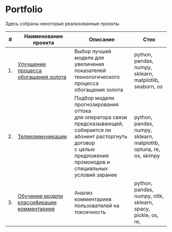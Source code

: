 # Portfolio

Здесь собраны некоторые реализованные проекты

| #    | Наименование проекта                | Описание                                                     | Стек                                                         |
| ---- | ------------------------------------------------------------ | ------------------------------------------------------------ | ------------------------------------------------------------ |
| 1.   | [Улучшение процесса обогащения золота](https://github.com/yaroslav-korobkov/Portfolio/tree/main/Gold_Recovery) | Выбор лучшей модели для увеличения <br/>показателей технологического процесса <br/>обогащения золота | python, pandas, numpy, sklearn, matplotlib, seaborn, os       |
| 2.   | [Телекоммуникации](https://github.com/yaroslav-korobkov/Portfolio/tree/main/Telecommunications) | Подбор модели прогнозирования оттока <br/> для оператора связи предсказывающей, собирается ли абонент расторгнуть договор <br/> с целью предложения промокодов и специальных условий заранее | python, pandas, numpy, sklearn, matplotlib, optuna, re, os, skimpy |
| 3.   | [Обучение модели классификации комментариев](https://github.com/yaroslav-korobkov/Portfolio/tree/main/Toxic_comments) | Анализ комментариев пользователей на токсичность             | python, pandas, numpy, nltk, sklearn, spacy, pickle, os, re,  |
